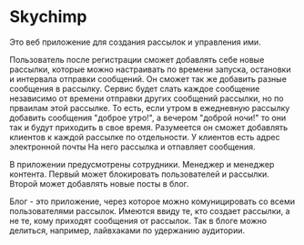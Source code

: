 # Skychimp

Это веб приложение для создания рассылок и управления ими. 

Пользователь после регистрации сможет добавлять себе новые рассылки, которые можно настраивать по времени запуска, остановки и интервала отправки сообщений. 
Он сможет так же добавить разные сообщения в рассылку. Сервис будет слать каждое сообщение независимо от времени отправки других сообщений рассылки, но по прваилам этой рассылке. То есть, если утром в ежедневную рассылку добавить сообщения "доброе утро!", а вечером "доброй ночи!" то они так и будут приходить в свое время. 
Разумеется он сможет добавлять клиентов к каждой рассылке по отдельности. У клиентов есть адрес электронной почты На него рассылка и отпавляет сообщения.

В приложении предусмотрены сотрудники. Менеджер и менеджер контента. Первый может блокировать пользователей и рассылки. Второй может добавлять новые посты в блог.

Блог - это приложение, через которое можно комуницировать со всеми пользователями рассылок. Имеются ввиду те, кто создает рассылки, а не те, кому приходят сообщения от рассылок. Так в блоге можно делиться, например, лайвхаками по удержанию аудитории. 
